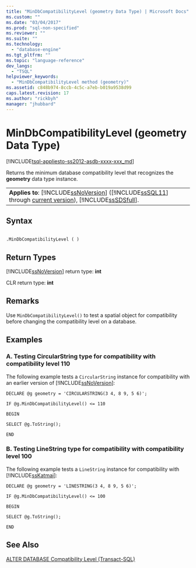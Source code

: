 ```yaml
---
title: "MinDbCompatibilityLevel (geometry Data Type) | Microsoft Docs"
ms.custom: ""
ms.date: "03/04/2017"
ms.prod: "sql-non-specified"
ms.reviewer: ""
ms.suite: ""
ms.technology: 
  - "database-engine"
ms.tgt_pltfrm: ""
ms.topic: "language-reference"
dev_langs: 
  - "TSQL"
helpviewer_keywords: 
  - "MinDbCompatibilityLevel method (geometry)"
ms.assetid: c848b974-8ccb-4c5c-a7eb-b019a9538d99
caps.latest.revision: 17
ms.author: "rickbyh"
manager: "jhubbard"
---
```

# MinDbCompatibilityLevel (geometry Data Type)
[!INCLUDE[tsql-appliesto-ss2012-asdb-xxxx-xxx_md](../../relational-databases/databases/includes/tsql-appliesto-ss2012-asdb-xxxx-xxx-md.md)]

  Returns the minimum database compatibility level that recognizes the **geometry** data type instance.  
  
||  
|-|  
|**Applies to**: [!INCLUDE[ssNoVersion](../../a9notintoc/includes/ssnoversion-md.md)] ([!INCLUDE[ssSQL11](../../a9notintoc/includes/sssql11-md.md)] through [current version](http://msdn.microsoft.com/library/bb500435.aspx)), [!INCLUDE[ssSDSfull](../../a9retired/includes/sssdsfull-md.md)].|  
  
## Syntax  
  
```  
  
.MinDbCompatibilityLevel ( )  
```  
  
## Return Types  
 [!INCLUDE[ssNoVersion](../../a9notintoc/includes/ssnoversion-md.md)] return type: **int**  
  
 CLR return type: **int**  
  
## Remarks  
 Use `MinDbCompatibilityLevel()` to test a spatial object for compatibility before changing the compatibility level on a database.  
  
## Examples  
  
### A. Testing CircularString type for compatibility with compatibility level 110  
 The following example tests a `CircularString` instance for compatibility with an earlier version of [!INCLUDE[ssNoVersion](../../a9notintoc/includes/ssnoversion-md.md)]:  
  
 `DECLARE @g geometry = 'CIRCULARSTRING(3 4, 8 9, 5 6)';`  
  
 `IF @g.MinDbCompatibilityLevel() <= 110`  
  
 `BEGIN`  
  
 `SELECT @g.ToString();`  
  
 `END`  
  
### B. Testing LineString type for compatibility with compatibility level 100  
 The following example tests a `LineString` instance for compatibility with [!INCLUDE[ssKatmai](../../a9notintoc/includes/sskatmai-md.md)]:  
  
 `DECLARE @g geometry = 'LINESTRING(3 4, 8 9, 5 6)';`  
  
 `IF @g.MinDbCompatibilityLevel() <= 100`  
  
 `BEGIN`  
  
 `SELECT @g.ToString();`  
  
 `END`  
  
## See Also  
 [ALTER DATABASE Compatibility Level &#40;Transact-SQL&#41;](../../t-sql/statements/alter-database-transact-sql-compatibility-level.md)  
  
  